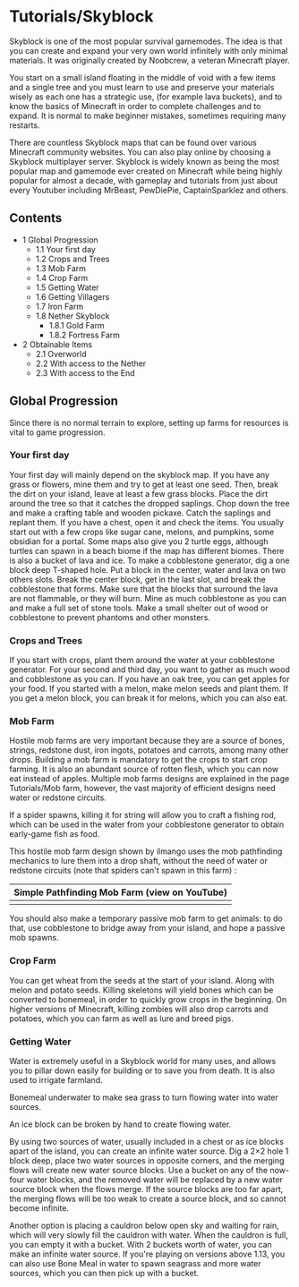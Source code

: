 # Tutorials/Skyblock
Skyblock is one of the most popular survival gamemodes. The idea is that you can create and expand your very own world infinitely with only minimal materials. It was originally created by Noobcrew, a veteran Minecraft player.

You start on a small island floating in the middle of void with a few items and a single tree and you must learn to use and preserve your materials wisely as each one has a strategic use, (for example lava buckets), and to know the basics of Minecraft in order to complete challenges and to expand. It is normal to make beginner mistakes, sometimes requiring many restarts.

There are countless Skyblock maps that can be found over various Minecraft community websites. You can also play online by choosing a Skyblock multiplayer server. Skyblock is widely known as being the most popular map and gamemode ever created on Minecraft while being highly popular for almost a decade, with gameplay and tutorials from just about every Youtuber including MrBeast, PewDiePie, CaptainSparklez and others.

## Contents
- 1 Global Progression
	- 1.1 Your first day
	- 1.2 Crops and Trees
	- 1.3 Mob Farm
	- 1.4 Crop Farm
	- 1.5 Getting Water
	- 1.6 Getting Villagers
	- 1.7 Iron Farm
	- 1.8 Nether Skyblock
		- 1.8.1 Gold Farm
		- 1.8.2 Fortress Farm
- 2 Obtainable Items
	- 2.1 Overworld
	- 2.2 With access to the Nether
	- 2.3 With access to the End

## Global Progression
Since there is no normal terrain to explore, setting up farms for resources is vital to game progression.

### Your first day
Your first day will mainly depend on the skyblock map. If you have any grass or flowers, mine them and try to get at least one seed. Then, break the dirt on your island, leave at least a few grass blocks. Place the dirt around the tree so that it catches the dropped saplings. Chop down the tree and make a crafting table and wooden pickaxe. Catch the saplings and replant them. If you have a chest, open it and check the items. You usually start out with a few crops like sugar cane, melons, and pumpkins, some obsidian for a portal. Some maps also give you 2 turtle eggs, although turtles can spawn in a beach biome if the map has different biomes. There is also a bucket of lava and ice. To make a cobblestone generator, dig a one block deep T-shaped hole. Put a block in the center, water and lava on two others slots. Break the center block, get in the last slot, and break the cobblestone that forms. Make sure that the blocks that surround the lava are not flammable, or they will burn. Mine as much cobblestone as you can and make a full set of stone tools. Make a small shelter out of wood or cobblestone to prevent phantoms and other monsters.

### Crops and Trees
If you start with crops, plant them around the water at your cobblestone generator. For your second and third day, you want to gather as much wood and cobblestone as you can. If you have an oak tree, you can get apples for your food. If you started with a melon, make melon seeds and plant them. If you get a melon block, you can break it for melons, which you can also eat.

### Mob Farm
Hostile mob farms are very important because they are a source of bones, strings, redstone dust, iron ingots, potatoes and carrots, among many other drops. Building a mob farm is mandatory to get the crops to start crop farming. It is also an abundant source of rotten flesh, which you can now eat instead of apples. Multiple mob farms designs are explained in the page Tutorials/Mob farm, however, the vast majority of efficient designs need water or redstone circuits.

If a spider spawns, killing it for string will allow you to craft a fishing rod, which can be used in the water from your cobblestone generator to obtain early-game fish as food.

This hostile mob farm design shown by ilmango uses the mob pathfinding mechanics to lure them into a drop shaft, without the need of water or redstone circuits (note that spiders can't spawn in this farm) : 

| Simple Pathfinding Mob Farm (view on YouTube) |
|-----------------------------------------------|
|                                               |

You should also make a temporary passive mob farm to get animals: to do that, use cobblestone to bridge away from your island, and hope a passive mob spawns.

### Crop Farm
You can get wheat from the seeds at the start of your island. Along with melon and potato seeds. Killing skeletons will yield bones which can be converted to bonemeal, in order to quickly grow crops in the beginning. On higher versions of Minecraft, killing zombies will also drop carrots and potatoes, which you can farm as well as lure and breed pigs.

### Getting Water
Water is extremely useful in a Skyblock world for many uses, and allows you to pillar down easily for building or to save you from death. It is also used to irrigate farmland. 

Bonemeal underwater to make sea grass to turn flowing water into water sources.

An ice block can be broken by hand to create flowing water.

By using two sources of water, usually included in a chest or as ice blocks apart of the island, you can create an infinite water source. Dig a 2×2 hole 1 block deep, place two water sources in opposite corners, and the merging flows will create new water source blocks.  Use a bucket on any of the now-four water blocks, and the removed water will be replaced by a new water source block when the flows merge.  If the source blocks are too far apart, the merging flows will be too weak to create a source block, and so cannot become infinite.

Another option is placing a cauldron below open sky and waiting for rain, which will very slowly fill the cauldron with water. When the cauldron is full, you can empty it with a bucket. With 2 buckets worth of water, you can make an infinite water source. If you're playing on versions above 1.13, you can also use Bone Meal in water to spawn seagrass and more water sources, which you can then pick up with a bucket.

